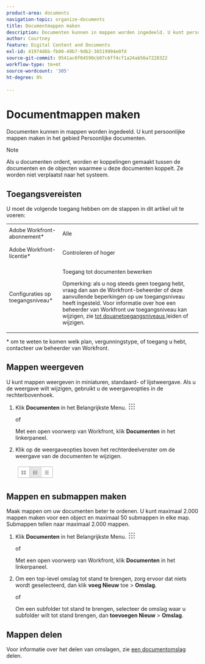```yaml
---
product-area: documents
navigation-topic: organize-documents
title: Documentmappen maken
description: Documenten kunnen in mappen worden ingedeeld. U kunt persoonlijke mappen maken in het gebied Persoonlijke documenten.
author: Courtney
feature: Digital Content and Documents
exl-id: 41974d6b-fb00-49b7-9db2-36519994e0fd
source-git-commit: 9541ac0f04590cb07c6ff4cf1a24ab56a7228322
workflow-type: tm+mt
source-wordcount: '305'
ht-degree: 0%

---
```


# Documentmappen maken

Documenten kunnen in mappen worden ingedeeld. U kunt persoonlijke mappen maken in het gebied Persoonlijke documenten.

>[!NOTE]
>
>Als u documenten ordent, worden er koppelingen gemaakt tussen de documenten en de objecten waarmee u deze documenten koppelt. Ze worden niet verplaatst naar het systeem.

## Toegangsvereisten

U moet de volgende toegang hebben om de stappen in dit artikel uit te voeren:

<table style="table-layout:auto"> 
 <col> 
 <col> 
 <tbody> 
  <tr> 
   <td role="rowheader">Adobe Workfront-abonnement*</td> 
   <td> <p>Alle</p> </td> 
  </tr> 
  <tr> 
   <td role="rowheader">Adobe Workfront-licentie*</td> 
   <td> <p>Controleren of hoger</p> </td> 
  </tr> 
  <tr> 
   <td role="rowheader">Configuraties op toegangsniveau*</td> 
   <td> <p>Toegang tot documenten bewerken</p> <p>Opmerking: als u nog steeds geen toegang hebt, vraag dan aan de Workfront-beheerder of deze aanvullende beperkingen op uw toegangsniveau heeft ingesteld. Voor informatie over hoe een beheerder van Workfront uw toegangsniveau kan wijzigen, zie <a href="../../administration-and-setup/add-users/configure-and-grant-access/create-modify-access-levels.md" class="MCXref xref"> tot douanetoegangsniveaus </a> leiden of wijzigen.</p> </td> 
  </tr> 
 </tbody> 
</table>

&#42; om te weten te komen welk plan, vergunningstype, of toegang u hebt, contacteer uw beheerder van Workfront.

## Mappen weergeven

U kunt mappen weergeven in miniaturen, standaard- of lijstweergave. Als u de weergave wilt wijzigen, gebruikt u de weergaveopties in de rechterbovenhoek.

1. Klik **Documenten** in het Belangrijkste Menu. ![](assets/main-menu-icon.png)

   of

   Met een open voorwerp van Workfront, klik **Documenten** in het linkerpaneel.

1. Klik op de weergaveopties boven het rechterdeelvenster om de weergave van de documenten te wijzigen.

   ![](assets/screenshot-2016-07-07-12.46.54.png)

## Mappen en submappen maken

Maak mappen om uw documenten beter te ordenen. U kunt maximaal 2.000 mappen maken voor een object en maximaal 50 submappen in elke map. Submappen tellen naar maximaal 2.000 mappen.

1. Klik **Documenten** in het Belangrijkste Menu. ![](assets/main-menu-icon.png)

   of

   Met een open voorwerp van Workfront, klik **Documenten** in het linkerpaneel.

1. Om een top-level omslag tot stand te brengen, zorg ervoor dat niets wordt geselecteerd, dan klik **voeg Nieuw** toe > **Omslag**.

   of

   Om een subfolder tot stand te brengen, selecteer de omslag waar u subfolder wilt tot stand brengen, dan **toevoegen Nieuw** > **Omslag**.

## Mappen delen

Voor informatie over het delen van omslagen, zie [ een documentomslag ](../../workfront-basics/grant-and-request-access-to-objects/share-a-document-folder.md) delen.
